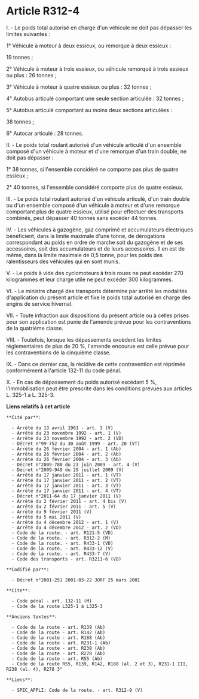# Article R312-4

I. - Le poids total autorisé en charge d'un véhicule ne doit pas dépasser les limites suivantes :

1° Véhicule à moteur à deux essieux, ou remorque à deux essieux :

19 tonnes ;

2° Véhicule à moteur à trois essieux, ou véhicule remorqué à trois essieux ou plus : 26 tonnes ;

3° Véhicule à moteur à quatre essieux ou plus : 32 tonnes ;

4° Autobus articulé comportant une seule section articulée : 32 tonnes ;

5° Autobus articulé comportant au moins deux sections articulées :

38 tonnes ;

6° Autocar articulé : 28 tonnes.

II. - Le poids total roulant autorisé d'un véhicule articulé d'un ensemble composé d'un véhicule à moteur et d'une remorque
d'un train double, ne doit pas dépasser :

1° 38 tonnes, si l'ensemble considéré ne comporte pas plus de quatre essieux ;

2° 40 tonnes, si l'ensemble considéré comporte plus de quatre essieux.

III. - Le poids total roulant autorisé d'un véhicule articulé, d'un train double ou d'un ensemble composé d'un véhicule à
moteur et d'une remorque comportant plus de quatre essieux, utilisé pour effectuer des transports combinés, peut dépasser 40
tonnes sans excéder 44 tonnes.

IV. - Les véhicules à gazogène, gaz comprimé et accumulateurs électriques bénéficient, dans la limite maximale d'une tonne,
de dérogations correspondant au poids en ordre de marche soit du gazogène et de ses accessoires, soit des accumulateurs et de
leurs accessoires. Il en est de même, dans la limite maximale de 0,5 tonne, pour les poids des ralentisseurs des véhicules
qui en sont munis.

V. - Le poids à vide des cyclomoteurs à trois roues ne peut excéder 270 kilogrammes et leur charge utile ne peut excéder 300
kilogrammes.

VI. - Le ministre chargé des transports détermine par arrêté les modalités d'application du présent article et fixe le poids
total autorisé en charge des engins de service hivernal.

VII. - Toute infraction aux dispositions du présent article ou à celles prises pour son application est punie de l'amende
prévue pour les contraventions de la quatrième classe.

VIII. - Toutefois, lorsque les dépassements excèdent les limites réglementaires de plus de 20 %, l'amende encourue est celle
prévue pour les contraventions de la cinquième classe.

IX. - Dans ce dernier cas, la récidive de cette contravention est réprimée conformément à l'article 132-11 du code pénal.

X. - En cas de dépassement du poids autorisé excédant 5 %, l'immobilisation peut être prescrite dans les conditions prévues
aux articles L. 325-1 à L. 325-3.

**Liens relatifs à cet article**

	**Cité par**:

	  - Arrêté du 13 avril 1961 - art. 3 (V)
	  - Arrêté du 23 novembre 1992 - art. 1 (V)
	  - Arrêté du 23 novembre 1992 - art. 2 (VD)
	  - Décret n°99-752 du 30 août 1999 - art. 20 (VT)
	  - Arrêté du 26 février 2004 - art. 1 (Ab)
	  - Arrêté du 26 février 2004 - art. 2 (Ab)
	  - Arrêté du 26 février 2004 - art. 3 (Ab)
	  - Décret n°2009-780 du 23 juin 2009 - art. 4 (V)
	  - Décret n°2009-949 du 29 juillet 2009 (V)
	  - Arrêté du 17 janvier 2011 - art. 1 (VT)
	  - Arrêté du 17 janvier 2011 - art. 2 (VT)
	  - Arrêté du 17 janvier 2011 - art. 3 (VT)
	  - Arrêté du 17 janvier 2011 - art. 4 (VT)
	  - Décret n°2011-64 du 17 janvier 2011 (V)
	  - Arrêté du 2 février 2011 - art. 4 bis (V)
	  - Arrêté du 2 février 2011 - art. 5 (V)
	  - Arrêté du 9 février 2011 (V)
	  - Arrêté du 5 mai 2011 (V)
	  - Arrêté du 4 décembre 2012 - art. 1 (V)
	  - Arrêté du 4 décembre 2012 - art. 2 (VD)
	  - Code de la route. - art. R121-5 (VD)
	  - Code de la route. - art. R312-2 (M)
	  - Code de la route. - art. R433-1 (VD)
	  - Code de la route. - art. R433-12 (V)
	  - Code de la route. - art. R433-7 (V)
	  - Code des transports - art. R3211-6 (VD)

	**Codifié par**:

	  - Décret n°2001-251 2001-03-22 JORF 25 mars 2001

	**Cite**:

	  - Code pénal - art. 132-11 (M)
	  - Code de la route L325-1 à L325-3

	**Anciens textes**:

	  - Code de la route - art. R139 (Ab)
	  - Code de la route - art. R142 (Ab)
	  - Code de la route - art. R188 (Ab)
	  - Code de la route - art. R231-1 (Ab)
	  - Code de la route - art. R238 (Ab)
	  - Code de la route - art. R278 (Ab)
	  - Code de la route - art. R55 (Ab)
	  - Code de la route R55, R139, R142, R188 (al. 2 et 3), R231-1 III, R238 (al. 4), R278 3°

	**Liens**:

	  - SPEC_APPLI: Code de la route. - art. R312-9 (V)
